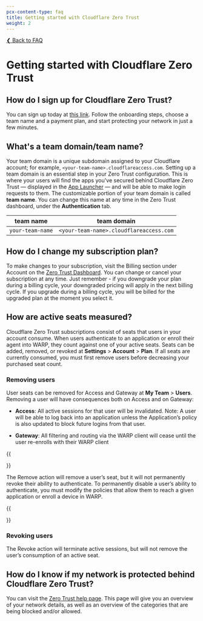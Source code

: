 ```yaml
---
pcx-content-type: faq
title: Getting started with Cloudflare Zero Trust
weight: 2
---
```


[❮ Back to FAQ](/cloudflare-one/faq/)

# Getting started with Cloudflare Zero Trust

## How do I sign up for Cloudflare Zero Trust?

You can sign up today at [this link](https://dash.cloudflare.com/sign-up/teams). Follow the onboarding steps, choose a team name and a payment plan, and start protecting your network in just a few minutes.

## What's a team domain/team name?

Your team domain is a unique subdomain assigned to your Cloudflare account; for example, `<your-team-name>.cloudflareaccess.com`. Setting up a team domain is an essential step in your Zero Trust configuration. This is where your users will find the apps you've secured behind Cloudflare Zero Trust — displayed in the [App Launcher](/cloudflare-one/applications/app-launcher/) — and will be able to make login requests to them. The customizable portion of your team domain is called **team name**. You can change this name at any time in the Zero Trust dashboard, under the **Authentication** tab.

| team name        | team domain                             |
| ---------------- | --------------------------------------- |
| `your-team-name` | `<your-team-name>.cloudflareaccess.com` |

## How do I change my subscription plan?

To make changes to your subscription, visit the Billing section under Account on the [Zero Trust Dashboard](https://dash.teams.cloudflare.com/). You can change or cancel your subscription at any time. Just remember - if you downgrade your plan during a billing cycle, your downgraded pricing will apply in the next billing cycle. If you upgrade during a billing cycle, you will be billed for the upgraded plan at the moment you select it.

## How are active seats measured?

Cloudflare Zero Trust subscriptions consist of seats that users in your account consume. When users authenticate to an application or enroll their agent into WARP, they count against one of your active seats. Seats can be added, removed, or revoked at **Settings** > **Account** > **Plan**. If all seats are currently consumed, you must first remove users before decreasing your purchased seat count.

### Removing users

User seats can be removed for Access and Gateway at **My Team** > **Users**. Removing a user will have consequences both on Access and on Gateway:

- **Access**: All active sessions for that user will be invalidated. Note: A user will be able to log back into an application unless the Application’s policy is also updated to block future logins from that user.

- **Gateway**: All filtering and routing via the WARP client will cease until the user re-enrolls with their WARP client

{{<Aside type="warning">}}

The Remove action will remove a user’s seat, but it will not permanently revoke their ability to authenticate. To permanently disable a user’s ability to authenticate, you must modify the policies that allow them to reach a given application or enroll a device in WARP.

{{</Aside>}}

### Revoking users

The Revoke action will terminate active sessions, but will not remove the user’s consumption of an active seat.

## How do I know if my network is protected behind Cloudflare Zero Trust?

You can visit the [Zero Trust help page](https://help.teams.cloudflare.com). This page will give you an overview of your network details, as well as an overview of the categories that are being blocked and/or allowed.

